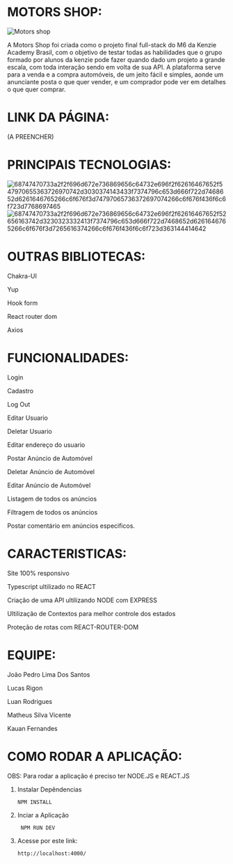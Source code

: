 
# MOTORS SHOP: 


![Motors shop](https://user-images.githubusercontent.com/100230592/235925094-f250d9de-7485-45c2-bb15-0adfb6b2e346.png)


A Motors Shop foi criada como o projeto final full-stack do M6 da Kenzie Academy Brasil, com o objetivo de testar todas as habilidades que o grupo formado por alunos da kenzie pode fazer quando dado um projeto a grande escala, com toda interação sendo em volta de sua API. A plataforma serve para a venda e a compra automóveis, de um jeito fácil e simples, aonde um anunciante posta o que quer vender, e um comprador pode ver em detalhes o que quer comprar.

# LINK DA PÁGINA: 
(A PREENCHER)

# PRINCIPAIS TECNOLOGIAS: 


![68747470733a2f2f696d672e736869656c64732e696f2f62616467652f547970655363726970742d3030374143433f7374796c653d666f722d7468652d6261646765266c6f676f3d74797065736372697074266c6f676f436f6c6f723d7768697465](https://user-images.githubusercontent.com/100230592/235927516-5db68e80-5098-4f35-99d5-623551322935.svg)
![68747470733a2f2f696d672e736869656c64732e696f2f62616467652f52656163742d3230323332413f7374796c653d666f722d7468652d6261646765266c6f676f3d7265616374266c6f676f436f6c6f723d363144414642](https://user-images.githubusercontent.com/100230592/235927530-bb8a5815-4589-4258-83b5-251ff8159d6d.svg)

# OUTRAS BIBLIOTECAS: 
  Chakra-UI
  
  Yup
  
  Hook form
  
  React router dom
  
  Axios

# FUNCIONALIDADES: 

  Login
  
  Cadastro
  
  Log Out
  
  Editar Usuario
  
  Deletar Usuario
  
  Editar endereço do usuario
  
  Postar Anúncio de Automóvel
  
  Deletar Anúncio de Automóvel
  
  Editar Anúncio de Automóvel
  
  Listagem de todos os anúncios
  
  Filtragem de todos os anúncios
  
  Postar comentário em anúncios especificos.
  
  # CARACTERISTICAS: 
  
   Site 100% responsivo
  
   Typescript ultilizado no REACT
   
   Criação de uma API ultilizando NODE com EXPRESS
   
   Ultilização de Contextos para melhor controle dos estados
   
   Proteção de rotas com REACT-ROUTER-DOM
  
  # EQUIPE: 
  
   João Pedro Lima Dos Santos
   
   Lucas Rigon
   
   Luan Rodrigues
   
   Matheus Silva Vicente
   
   Kauan Fernandes
  
  # COMO RODAR A APLICAÇÃO: 
  
  OBS: Para rodar a aplicação é preciso ter NODE.JS e REACT.JS
  
   1. Instalar Depêndencias 
  
          NPM INSTALL   
          
   2. Inciar a Aplicação
   
           NPM RUN DEV
   
   3. Acesse por este link: 
          
          http://localhost:4000/
   
  
